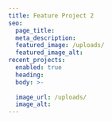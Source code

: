 ```yaml
---
title: Feature Project 2
seo:
  page_title:
  meta_description:
  featured_image: /uploads/
  featured_image_alt:
recent_projects:
  enabled: true
  heading: 
  body: >-
    
  image_url: /uploads/
  image_alt:
---
```

